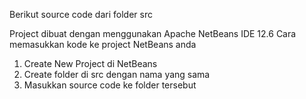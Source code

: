 Berikut source code dari folder src

Project dibuat dengan menggunakan Apache NetBeans IDE 12.6
Cara memasukkan kode ke project NetBeans anda
1. Create New Project di NetBeans
2. Create folder di src dengan nama yang sama
3. Masukkan source code ke folder tersebut
